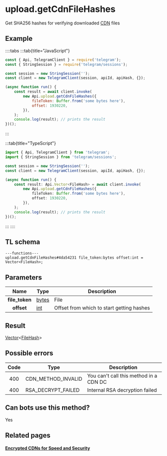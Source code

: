 # upload.getCdnFileHashes

Get SHA256 hashes for verifying downloaded [CDN](https://core.telegram.org/cdn) files

## Example

::::tabs
:::tab{title="JavaScript"}

```js
const { Api, TelegramClient } = require('telegram');
const { StringSession } = require('telegram/sessions');

const session = new StringSession('');
const client = new TelegramClient(session, apiId, apiHash, {});

(async function run() {
    const result = await client.invoke(
        new Api.upload.getCdnFileHashes({
            fileToken: Buffer.from('some bytes here'),
            offset: 1930220,
        }),
    );
    console.log(result); // prints the result
})();
```

:::

:::tab{title="TypeScript"}

```ts
import { Api, TelegramClient } from 'telegram';
import { StringSession } from 'telegram/sessions';

const session = new StringSession('');
const client = new TelegramClient(session, apiId, apiHash, {});

(async function run() {
    const result: Api.Vector<FileHash> = await client.invoke(
        new Api.upload.getCdnFileHashes({
            fileToken: Buffer.from('some bytes here'),
            offset: 1930220,
        }),
    );
    console.log(result); // prints the result
})();
```

:::
::::

## TL schema

```
---functions---
upload.getCdnFileHashes#4da54231 file_token:bytes offset:int = Vector<FileHash>;
```

## Parameters

|      Name      | Type                                          | Description                               |
| :------------: | --------------------------------------------- | ----------------------------------------- |
| **file_token** | [bytes](https://core.telegram.org/type/bytes) | File                                      |
|   **offset**   | [int](https://core.telegram.org/type/int)     | Offset from which to start getting hashes |

## Result

[Vector](https://core.telegram.org/type/Vector%20t)<[FileHash](https://core.telegram.org/type/FileHash)>

## Possible errors

| Code | Type               | Description                            |
| :--: | ------------------ | -------------------------------------- |
| 400  | CDN_METHOD_INVALID | You can't call this method in a CDN DC |
| 400  | RSA_DECRYPT_FAILED | Internal RSA decryption failed         |

## Can bots use this method?

Yes

## Related pages

#### [Encrypted CDNs for Speed and Security](https://core.telegram.org/cdn)
